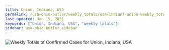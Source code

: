 ```yaml
---
title: Union, Indiana, USA
permalink: /usa-ohio-butler/weekly_totals/usa-indiana-union-weekly_totals.html
last_updated: Jan 15, 2021
keywords: ["Union, Indiana, USA", "weekly totals"]
sidebar: usa-ohio-butler_sidebar
---
```


![Weekly Totals of Confirmed Cases for Union, Indiana, USA](/covid_tracker/images/graphs/usa-indiana-union-weekly_totals_graph.png)
